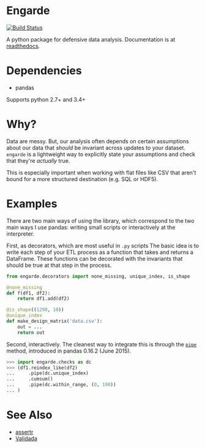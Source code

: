 Engarde
=======

[![Build Status](https://travis-ci.org/TomAugspurger/engarde.svg)](https://travis-ci.org/TomAugspurger/engarde)

A python package for defensive data analysis.
Documentation is at [readthedocs](http://engarde.readthedocs.org/en/latest/).

Dependencies
============

- pandas

Supports python 2.7+ and 3.4+

Why?
====

Data are messy.
But, our analysis often depends on certain assumptions about our data
that *should* be invariant across updates to your dataset.
`engarde` is a lightweight way to explicitly state your assumptions
and check that they're *actually* true.

This is especially important when working with flat files like CSV
that aren't bound for a more structured destination (e.g. SQL or HDF5).

Examples
========

There are two main ways of using the library, which correspond to the
two main ways I use pandas: writing small scripts or interactively at
the interpreter.

First, as decorators, which are most useful in `.py` scripts
The basic idea is to  write each step of your ETL process as a function
that takes and returns a DataFrame. These functions can be decorated with
the invariants that should be true at that step in the process.

```python
from engarde.decorators import none_missing, unique_index, is_shape

@none_missing
def f(df1, df2):
    return df1.add(df2)

@is_shape((1290, 10))
@unique_index
def make_design_matrix('data.csv'):
    out = ...
    return out
```

Second, interactively.
The cleanest way to integrate this is through the [``pipe``](http://pandas-docs.github.io/pandas-docs-travis/basics.html#tablewise-function-application) method,
introduced in pandas 0.16.2 (June 2015).

```python
>>> import engarde.checks as dc
>>> (df1.reindex_like(df2)
...     .pipe(dc.unique_index)
...     .cumsum()
...     .pipe(dc.within_range, (0, 100))
... )
```

See Also
========

- [assertr](https://github.com/tonyfischetti/assertr)
- [Validada](https://github.com/jnmclarty/validada)
